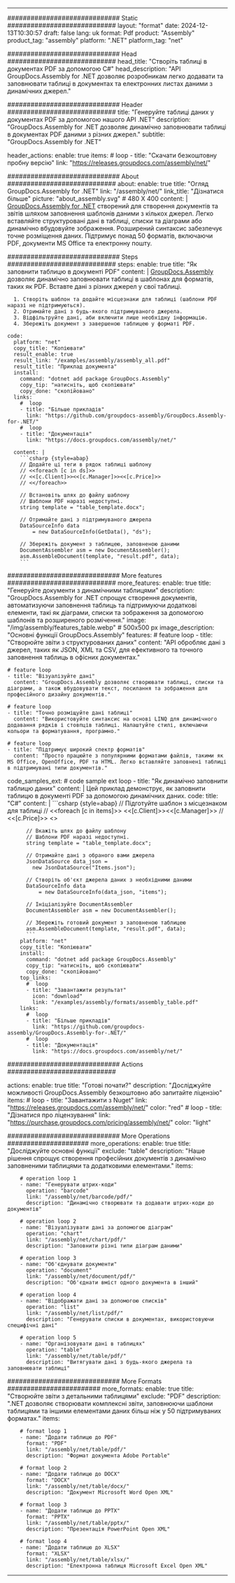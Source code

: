 



---
############################# Static ############################
layout: "format"
date:  2024-12-13T10:30:57
draft: false
lang: uk
format: Pdf
product: "Assembly"
product_tag: "assembly"
platform: ".NET"
platform_tag: "net"

############################# Head ############################
head_title: "Створіть таблиці в документах PDF за допомогою C#"
head_description: "API GroupDocs.Assembly for .NET дозволяє розробникам легко додавати та заповнювати таблиці в документах та електронних листах даними з динамічних джерел."

############################# Header ############################
title: "Генеруйте таблиці даних у документах PDF за допомогою нашого API .NET" 
description: "GroupDocs.Assembly for .NET дозволяє динамічно заповнювати таблиці в документах PDF даними з різних джерел."
subtitle: "GroupDocs.Assembly for .NET" 

header_actions:
  enable: true
  items:
    #  loop
    - title: "Скачати безкоштовну пробну версію"
      link: "https://releases.groupdocs.com/assembly/net/"
      
############################# About ############################
about:
    enable: true
    title: "Огляд GroupDocs.Assembly for .NET"
    link: "/assembly/net/"
    link_title: "Дізнатися більше"
    picture: "about_assembly.svg" # 480 X 400
    content: |
       [GroupDocs.Assembly for .NET](/assembly/net/) створений для створення документів та звітів шляхом заповнення шаблонів даними з кількох джерел. Легко вставляйте структуровані дані в таблиці, списки та діаграми або динамічно вбудовуйте зображення. Розширений синтаксис забезпечує точне розміщення даних. Підтримує понад 50 форматів, включаючи PDF, документи MS Office та електронну пошту.

############################# Steps ############################
steps:
    enable: true
    title: "Як заповнити таблицю в документі PDF"
    content: |
      [GroupDocs.Assembly](/assembly/net/) дозволяє динамічно заповнювати таблиці в шаблонах для форматів, таких як PDF. Вставте дані з різних джерел у свої таблиці.
      
      1. Створіть шаблон та додайте місцезнаки для таблиці (шаблони PDF наразі не підтримуються).
      2. Отримайте дані з будь-якого підтримуваного джерела.
      3. Відфільтруйте дані, аби включити лише необхідну інформацію.
      4. Збережіть документ з завершеною таблицею у форматі PDF.
   
    code:
      platform: "net"
      copy_title: "Копіювати"
      result_enable: true
      result_link: "/examples/assembly/assembly_all.pdf"
      result_title: "Приклад документа"
      install:
        command: "dotnet add package GroupDocs.Assembly"
        copy_tip: "натисніть, щоб скопіювати"
        copy_done: "скопійовано"
      links:
        #  loop
        - title: "Більше прикладів"
          link: "https://github.com/groupdocs-assembly/GroupDocs.Assembly-for-.NET/"
        #  loop
        - title: "Документація"
          link: "https://docs.groupdocs.com/assembly/net/"
          
      content: |
        ```csharp {style=abap}
        // Додайте ці теги в рядок таблиці шаблону
        // <<foreach [c in ds]>>
        // <<[c.Client]>><<[c.Manager]>><<[c.Price]>>
        // <</foreach>>

        // Встановіть шлях до файлу шаблону
        // Шаблони PDF наразі недоступні.
        string template = "table_template.docx";

        // Отримайте дані з підтримуваного джерела
        DataSourceInfo data 
            = new DataSourceInfo(GetData(), "ds");

        // Збережіть документ з таблицею, заповненою даними
        DocumentAssembler asm = new DocumentAssembler();
        asm.AssembleDocument(template, "result.pdf", data);
        ```            

############################# More features ############################
more_features:
  enable: true
  title: "Генеруйте документи з динамічними таблицями"
  description: "GroupDocs.Assembly for .NET спрощує створення документів, автоматизуючи заповнення таблиць та підтримуючи додаткові елементи, такі як діаграми, списки та зображення за допомогою шаблонів та розширеного розмічення."
  image: "/img/assembly/features_table.webp" # 500x500 px
  image_description: "Основні функції GroupDocs.Assembly"
  features:
    # feature loop
    - title: "Створюйте звіти з структурованих даних"
      content: "API обробляє дані з джерел, таких як JSON, XML та CSV, для ефективного та точного заповнення таблиць в офісних документах."

    # feature loop
    - title: "Візуалізуйте дані"
      content: "GroupDocs.Assembly дозволяє створювати таблиці, списки та діаграми, а також вбудовувати текст, посилання та зображення для професійного дизайну документів."

    # feature loop
    - title: "Точно розміщуйте дані таблиці"
      content: "Використовуйте синтаксис на основі LINQ для динамічного додавання рядків і стовпців таблиці. Налаштуйте стилі, включаючи кольори та форматування, програмно."

    # feature loop
    - title: "Підтримує широкий спектр форматів"
      content: "Просто працюйте з популярними форматами файлів, такими як MS Office, OpenOffice, PDF та HTML. Легко вставляйте заповнені таблиці в підтримувані типи документів."
      
  code_samples_ext:
    # code sample ext loop
    - title: "Як динамічно заповнити таблицю даних"
      content: |
        Цей приклад демонструє, як заповнити таблицю в документі PDF за допомогою динамічних даних.
      code:
        title: "C#"
        content: |
          ```csharp {style=abap}
          // Підготуйте шаблон з місцезнаком для таблиці
          // <<foreach [c in items]>> <<[c.Client]>><<[c.Manager]>>
          // <<[c.Price]>> <</foreach>>

          // Вкажіть шлях до файлу шаблону
          // Шаблони PDF наразі недоступні.
          string template = "table_template.docx";

          // Отримайте дані з обраного вами джерела
          JsonDataSource data_json = 
            new JsonDataSource("Items.json");

          // Створіть об'єкт джерела даних з необхідними даними
          DataSourceInfo data 
              = new DataSourceInfo(data_json, "items");

          // Ініціалізуйте DocumentAssembler
          DocumentAssembler asm = new DocumentAssembler();

          // Збережіть готовий документ з заповненою таблицею
          asm.AssembleDocument(template, "result.pdf", data);
          ```
        platform: "net"
        copy_title: "Копіювати"
        install:
          command: "dotnet add package GroupDocs.Assembly"
          copy_tip: "натисніть, щоб скопіювати"
          copy_done: "скопійовано"
        top_links:
          #  loop
          - title: "Завантажити результат"
            icon: "download"
            link: "/examples/assembly/formats/assembly_table.pdf"
        links:
          #  loop
          - title: "Більше прикладів"
            link: "https://github.com/groupdocs-assembly/GroupDocs.Assembly-for-.NET/"
          #  loop
          - title: "Документація"
            link: "https://docs.groupdocs.com/assembly/net/"
            

            


############################# Actions ############################

actions:
  enable: true
  title: "Готові почати?"
  description: "Досліджуйте можливості GroupDocs.Assembly безкоштовно або запитайте ліцензію"
  items:
    #  loop
    - title: "Завантажити з Nuget"
      link: "https://releases.groupdocs.com/assembly/net/"
      color: "red"
        #  loop
    - title: "Дізнатися про ліцензування"
      link: "https://purchase.groupdocs.com/pricing/assembly/net/"
      color: "light"


############################# More Operations #####################
more_operations:
    enable: true
    title: "Досліджуйте основні функції"
    exclude: "table"
    description: "Наше рішення спрощує створення професійних документів з динамічно заповненими таблицями та додатковими елементами."
    items: 
          
        # operation loop 1
        - name: "Генерувати штрих-коди"
          operation: "barcode"
          link: "/assembly/net/barcode/pdf/"
          description: "Динамічно створювати та додавати штрих-коди до документів"

        # operation loop 2
        - name: "Візуалізувати дані за допомогою діаграм"
          operation: "chart"
          link: "/assembly/net/chart/pdf/"
          description: "Заповнити різні типи діаграм даними"

        # operation loop 3
        - name: "Об'єднувати документи"
          operation: "document"
          link: "/assembly/net/document/pdf/"
          description: "Об'єднати вміст одного документа в інший"

        # operation loop 4
        - name: "Відображати дані за допомогою списків"
          operation: "list"
          link: "/assembly/net/list/pdf/"
          description: "Генерувати списки в документах, використовуючи специфічні дані"

        # operation loop 5
        - name: "Організовувати дані в таблицях"
          operation: "table"
          link: "/assembly/net/table/pdf/"
          description: "Витягувати дані з будь-якого джерела та заповнювати таблиці"
         
          
############################# More Formats ########################
more_formats:
    enable: true
    title: "Створюйте звіти з детальними таблицями"
    exclude: "PDF"
    description: ".NET дозволяє створювати комплексні звіти, заповнюючи шаблони таблицями та іншими елементами даних більш ніж у 50 підтримуваних форматах."
    items: 
          
        # format loop 1
        - name: "Додати таблицю до PDF"
          format: "PDF"
          link: "/assembly/net/table/pdf/"
          description: "Формат документа Adobe Portable"
          
        # format loop 2
        - name: "Додати таблицю до DOCX"
          format: "DOCX"
          link: "/assembly/net/table/docx/"
          description: "Документ Microsoft Word Open XML"
          
        # format loop 3
        - name: "Додати таблицю до PPTX"
          format: "PPTX"
          link: "/assembly/net/table/pptx/"
          description: "Презентація PowerPoint Open XML"
          
        # format loop 4
        - name: "Додати таблицю до XLSX"
          format: "XLSX"
          link: "/assembly/net/table/xlsx/"
          description: "Електронна таблиця Microsoft Excel Open XML"


          

---